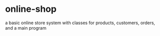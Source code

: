 # online-shop
a basic online store system with classes for products, customers, orders, and a main program
